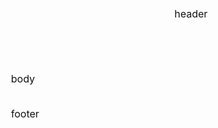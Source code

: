 
<html>
  <head>
    <meta charset='utf-8'>
    <style>
    body { font: 400 16px/1.5 -apple-system, BlinkMacSystemFont, "Segoe UI", Roboto, Helvetica, Arial, sans-serif, "Apple Color Emoji", "Segoe UI Emoji", "Segoe UI Symbol"; color: #111; background-color: #fdfdfd; -webkit-text-size-adjust: 100%;  display: flex; min-height: 100vh; flex-direction: column; }
    </style>
  </head>

  <body>
    <div>
        <header>
          <p>header</p>       
        </header>
    </div>
    <div>
      <p>body</p>
    </div>
    <div>
      <footer>
        <p>footer</p>
      </footer>
    </div>

    
  </body>
</html>
